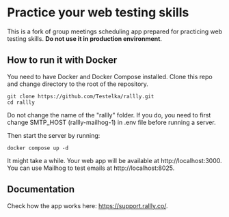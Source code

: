 # Practice your web testing skills

This is a fork of group meetings scheduling app prepared for practicing web testing skills. __Do not use it in production environment__. 

## How to run it with Docker
You need to have Docker and Docker Compose installed. 
Clone this repo and change directory to the root of the repository.
```
git clone https://github.com/Testelka/rallly.git
cd rallly
```
Do not change the name of the "rallly" folder. If you do, you need to first change SMTP_HOST (rallly-mailhog-1) in .env file before running a server.

Then start the server by running:
```
docker compose up -d
```

It might take a while. Your web app will be available at http://localhost:3000. You can use Mailhog to test emails at http://localhost:8025.

## Documentation

Check how the app works here: https://support.rallly.co/.
